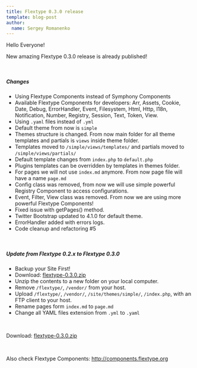 ```yaml
---
title: Flextype 0.3.0 release
template: blog-post
author:
  name: Sergey Romanenko
---
```


Hello Everyone!  

New amazing Flextype 0.3.0 release is already published!

<br>

##### Changes
* Using Flextype Components instead of Symphony Components
* Available Flextype Components for developers: Arr, Assets, Cookie, Date, Debug, ErrorHandler, Event, Filesystem, Html, Http, I18n, Notification, Number, Registry, Session, Text, Token, View.
* Using `.yaml` files instead of `.yml`
* Default theme from now is `simple`
* Themes structure is changed. From now main folder for all theme templates and partials is `views` inside theme folder.
* Templates moved to `/simple/views/templates/` and partials moved to `/simple/views/partials/`
* Default template changes from `index.php` to `default.php`
* Plugins templates can be overridden by templates in themes folder.
* For pages we will not use `index.md` anymore. From now page file will have a name `page.md`
* Config class was removed, from now we will use simple powerful Registry Component to access configurations.
* Event, Filter, View class was removed. From now we are using more powerful Flextype Components!
* Fixed issue with getPages() method.
* Twitter Bootstrap updated to 4.1.0 for default theme.
* ErrorHandler added with errors logs.
* Code cleanup and refactoring #5

<br>

##### Update from Flextype 0.2.x to Flextype 0.3.0
* Backup your Site First!
* Download: [flextype-0.3.0.zip](https://github.com/flextype/flextype/releases/download/v0.3.0/flextype-0.3.0.zip)
* Unzip the contents to a new folder on your local computer.
* Remove ```/flextype/```, ```/vendor/``` from your host.
* Upload ```/flextype/```, ```/vendor/```, ```/site/themes/simple/```, ```/index.php```, with an FTP client to your host.
* Rename pages form ```index.md``` to ```page.md```
* Change all YAML files extension from ```.yml``` to ```.yaml```


<br>

Download: [flextype-0.3.0.zip](https://github.com/flextype/flextype/releases/download/v0.3.0/flextype-0.3.0.zip)

<br>


Also check Flextype Components: http://components.flextype.org

<br>
